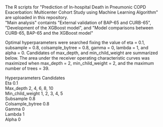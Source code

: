 The R scripts for "Prediction of In-hospital Death in Pneumonic COPD Exacerbation: Multicenter Cohort Study using Machine Learning Algorithm" are uploaded in this repository.  
"Main analysis" containts "External validation of BAP-65 and CURB-65", "Development of the XGBoost model", and "Model comparisons between CURB-65, BAP-65 and the XGBoost model"  

<Grid search>  
Optimal hyperparameters were searched fixing the value of eta = 0.1, subsample = 0.8, colsample_bytree = 0.8, gamma = 0, lambda = 1, and alpha = 0. Candidates of max_depth, and min_child_weight are summarized below. The area under the receiver operating characteristic curves was maximized when max_depth = 2, min_child_weight = 2, and the maximum number of trees = 39.   
   
Hyperparameters	Candidates  
Eta 0.1  
Max_depth 2, 4, 6, 8, 10  
Min_child_weight 1, 2, 3, 4, 5  
Subsample 0.8  
Colsample_bytree 0.8  
Gamma	0  
Lambda 1  
Alpha	0  
